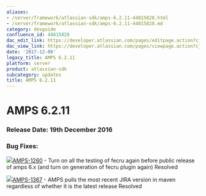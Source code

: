 ```yaml
---
aliases:
- /server/framework/atlassian-sdk/amps-6.2.11-44815828.html
- /server/framework/atlassian-sdk/amps-6.2.11-44815828.md
category: devguide
confluence_id: 44815828
dac_edit_link: https://developer.atlassian.com/pages/editpage.action?cjm=wozere&pageId=44815828
dac_view_link: https://developer.atlassian.com/pages/viewpage.action?cjm=wozere&pageId=44815828
date: '2017-12-08'
legacy_title: AMPS 6.2.11
platform: server
product: atlassian-sdk
subcategory: updates
title: AMPS 6.2.11
---
```

# AMPS 6.2.11

### Release Date: 19th December 2016

### Bug Fixes: 

<a href="https://ecosystem.atlassian.net/browse/AMPS-1260?src=confmacro" class="jira-issue-key"><img src="https://ecosystem.atlassian.net/secure/viewavatar?size=xsmall&amp;avatarId=15303&amp;avatarType=issuetype" class="icon" />AMPS-1260</a> - Turn on all the testing of fecru again before public release of amps 6.x (and turn on generation of fecru plugin again) Resolved

<a href="https://ecosystem.atlassian.net/browse/AMPS-1367?src=confmacro" class="jira-issue-key"><img src="https://ecosystem.atlassian.net/secure/viewavatar?size=xsmall&amp;avatarId=15303&amp;avatarType=issuetype" class="icon" />AMPS-1367</a> - AMPS pulls the most recent JIRA version in maven regardless of whether it is the latest release Resolved
